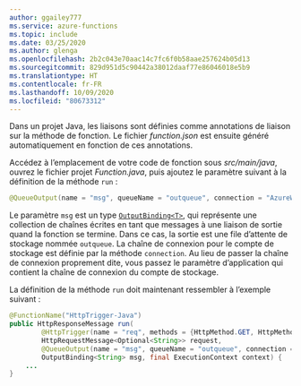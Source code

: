 ```yaml
---
author: ggailey777
ms.service: azure-functions
ms.topic: include
ms.date: 03/25/2020
ms.author: glenga
ms.openlocfilehash: 2b2c043e70aac14c7fc6f0b58aae257624b05d13
ms.sourcegitcommit: 829d951d5c90442a38012daaf77e86046018e5b9
ms.translationtype: HT
ms.contentlocale: fr-FR
ms.lasthandoff: 10/09/2020
ms.locfileid: "80673312"
---
```

Dans un projet Java, les liaisons sont définies comme annotations de liaison sur la méthode de fonction. Le fichier *function.json* est ensuite généré automatiquement en fonction de ces annotations.

Accédez à l’emplacement de votre code de fonction sous _src/main/java_, ouvrez le fichier projet *Function.java*, puis ajoutez le paramètre suivant à la définition de la méthode `run` :

```java
@QueueOutput(name = "msg", queueName = "outqueue", connection = "AzureWebJobsStorage") OutputBinding<String> msg
```

Le paramètre `msg` est un type [`OutputBinding<T>`](/java/api/com.microsoft.azure.functions.outputbinding), qui représente une collection de chaînes écrites en tant que messages à une liaison de sortie quand la fonction se termine. Dans ce cas, la sortie est une file d’attente de stockage nommée `outqueue`. La chaîne de connexion pour le compte de stockage est définie par la méthode `connection`. Au lieu de passer la chaîne de connexion proprement dite, vous passez le paramètre d’application qui contient la chaîne de connexion du compte de stockage.

La définition de la méthode `run` doit maintenant ressembler à l’exemple suivant :  

```java
@FunctionName("HttpTrigger-Java")
public HttpResponseMessage run(
        @HttpTrigger(name = "req", methods = {HttpMethod.GET, HttpMethod.POST}, authLevel = AuthorizationLevel.FUNCTION)  
        HttpRequestMessage<Optional<String>> request, 
        @QueueOutput(name = "msg", queueName = "outqueue", connection = "AzureWebJobsStorage") 
        OutputBinding<String> msg, final ExecutionContext context) {
    ...
}
```